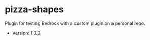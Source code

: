 # pizza-shapes

Plugin for testing Bedrock with a custom plugin on a personal repo.
- Version: 1.0.2